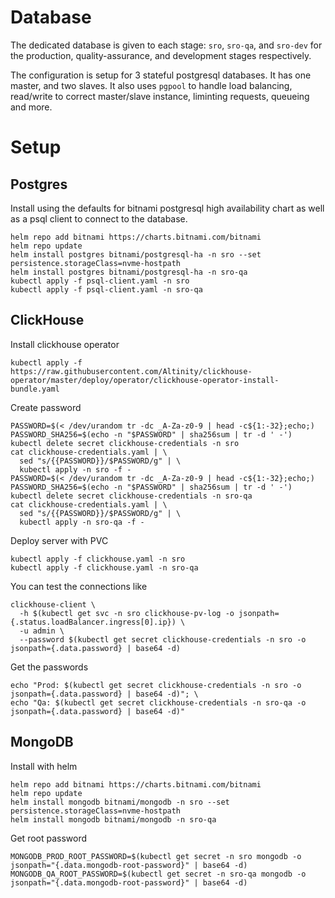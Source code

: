 # Database
The dedicated database is given to each stage: `sro`, `sro-qa`, and `sro-dev` for the production, quality-assurance, and development stages respectively. 

The configuration is setup for 3 stateful postgresql databases. It has one master, and two slaves. It also uses `pgpool` to handle load balancing, read/write to correct master/slave instance, liminting requests, queueing and more.

# Setup

## Postgres
Install using the defaults for bitnami postgresql high availability chart as well as a psql client to connect to the database.
```
helm repo add bitnami https://charts.bitnami.com/bitnami
helm repo update
helm install postgres bitnami/postgresql-ha -n sro --set persistence.storageClass=nvme-hostpath
helm install postgres bitnami/postgresql-ha -n sro-qa
kubectl apply -f psql-client.yaml -n sro
kubectl apply -f psql-client.yaml -n sro-qa
```

## ClickHouse
Install clickhouse operator
```
kubectl apply -f https://raw.githubusercontent.com/Altinity/clickhouse-operator/master/deploy/operator/clickhouse-operator-install-bundle.yaml
```

Create password
```
PASSWORD=$(< /dev/urandom tr -dc _A-Za-z0-9 | head -c${1:-32};echo;)
PASSWORD_SHA256=$(echo -n "$PASSWORD" | sha256sum | tr -d ' -')
kubectl delete secret clickhouse-credentials -n sro
cat clickhouse-credentials.yaml | \
  sed "s/{{PASSWORD}}/$PASSWORD/g" | \
  kubectl apply -n sro -f -
PASSWORD=$(< /dev/urandom tr -dc _A-Za-z0-9 | head -c${1:-32};echo;)
PASSWORD_SHA256=$(echo -n "$PASSWORD" | sha256sum | tr -d ' -')
kubectl delete secret clickhouse-credentials -n sro-qa
cat clickhouse-credentials.yaml | \
  sed "s/{{PASSWORD}}/$PASSWORD/g" | \
  kubectl apply -n sro-qa -f -
```

Deploy server with PVC
```
kubectl apply -f clickhouse.yaml -n sro
kubectl apply -f clickhouse.yaml -n sro-qa
```

You can test the connections like
```
clickhouse-client \
  -h $(kubectl get svc -n sro clickhouse-pv-log -o jsonpath={.status.loadBalancer.ingress[0].ip}) \
  -u admin \
  --password $(kubectl get secret clickhouse-credentials -n sro -o jsonpath={.data.password} | base64 -d)
```

Get the passwords
```
echo "Prod: $(kubectl get secret clickhouse-credentials -n sro -o jsonpath={.data.password} | base64 -d)"; \
echo "Qa: $(kubectl get secret clickhouse-credentials -n sro-qa -o jsonpath={.data.password} | base64 -d)"
```

## MongoDB
Install with helm
```
helm repo add bitnami https://charts.bitnami.com/bitnami
helm repo update
helm install mongodb bitnami/mongodb -n sro --set persistence.storageClass=nvme-hostpath
helm install mongodb bitnami/mongodb -n sro-qa
```

Get root password
```
MONGODB_PROD_ROOT_PASSWORD=$(kubectl get secret -n sro mongodb -o jsonpath="{.data.mongodb-root-password}" | base64 -d)
MONGODB_QA_ROOT_PASSWORD=$(kubectl get secret -n sro-qa mongodb -o jsonpath="{.data.mongodb-root-password}" | base64 -d)
```
